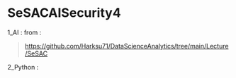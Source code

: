 # SeSACAISecurity4
1_AI :
from : 
> https://github.com/Harksu71/DataScienceAnalytics/tree/main/Lecture/SeSAC

2_Python : 

